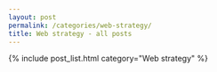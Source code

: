 ```yaml
---
layout: post
permalink: /categories/web-strategy/
title: Web strategy - all posts
---
```


{% include post_list.html category="Web strategy" %}
